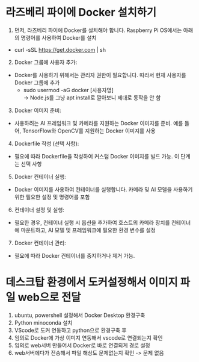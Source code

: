  # 라즈베리 파이에 Docker 설치하기

1. 먼저, 라즈베리 파이에 Docker를 설치해야 합니다. Raspberry Pi OS에서는 아래의 명령어를 사용하여 Docker를 설치
  - curl -sSL https://get.docker.com | sh   

2. Docker 그룹에 사용자 추가:
  - Docker를 사용하기 위해서는 관리자 권한이 필요합니다. 따라서 현재 사용자를 Docker 그룹에 추가
    - sudo usermod -aG docker [사용자명]   
    -> Node.js를 그냥 apt install로 깔아보니 제대로 동작을 안 함
3. Docker 이미지 준비:
  - 사용하려는 AI 프레임워크 및 카메라를 지원하는 Docker 이미지를 준비. 예를 들어, TensorFlow와 OpenCV를 지원하는 Docker 이미지를 사용

4. Dockerfile 작성 (선택 사항):
  - 필요에 따라 Dockerfile을 작성하여 커스텀 Docker 이미지를 빌드 가능. 이 단계는 선택 사항

5. Docker 컨테이너 실행:
  - Docker 이미지를 사용하여 컨테이너를 실행합니다. 카메라 및 AI 모델을 사용하기 위한 필요한 설정 및 명령어를 포함

6. 컨테이너 설정 및 실행:
  - 필요한 경우, 컨테이너 실행 시 옵션을 추가하여 호스트의 카메라 장치를 컨테이너에 마운트하고, AI 모델 및 프레임워크에 필요한 환경 변수를 설정

7. Docker 컨테이너 관리:
  - 필요에 따라 Docker 컨테이너를 중지하거나 제거 가능. 


# 데스크탑 환경에서 도커설정해서 이미지 파일 web으로 전달

 1. ubuntu, powershell 설정해서 Docker Desktop 환경구축
 2. Python minoconda 설치
 3. VScode로 도커 연동하고 python으로 환경구축 후
 5. 임의로 Docker에 가상 이미지 연동해서 vscode로 연결되는지 확인
 6. 임의로 web서버 만들어서 Docker로 바로 연결되게 경로 설정
 7. web서버에다가 전송해서 파일 해상도 문제없는지 확인 -> 문제 없음
